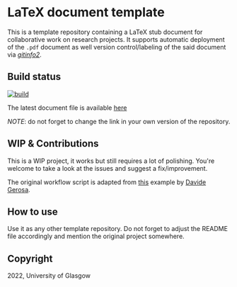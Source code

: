 # LaTeX document template
This is a template repository containing a LaTeX stub document for collaborative work on research projects.
It supports automatic deployment of the `.pdf` document as well version control/labeling of the said document via [*gitinfo2*](https://github.com/Hightor/gitinfo2).

## Build status
[![build](https://github.com/MRC-CSO-SPHSU/github-actions-latex-pdf-template/actions/workflows/build.yml/badge.svg)](https://github.com/MRC-CSO-SPHSU/github-actions-latex-pdf-template/MRC-CSO-SPHSU/github-actions-latex-pdf-template/actions)

The latest document file is available [here](https://github.com/MRC-CSO-SPHSU/github-actions-latex-pdf-template/blob/build/main.pdf)

*NOTE*: do not forget to change the link in your own version of the repository.

## WIP & Contributions
This is a WIP project, it works but still requires a lot of polishing.
You're welcome to take a look at the issues and suggest a fix/improvement.

The original workflow script is adapted from [this](https://gist.github.com/dgerosa/2e1f47a39180f39bde848e38243efa94) example by [Davide Gerosa](https://github.com/dgerosa).

## How to use
Use it as any other template repository. 
Do not forget to adjust the README file accordingly and mention the original project somewhere.

## Copyright
2022, University of Glasgow

